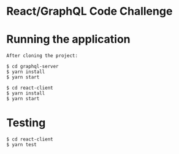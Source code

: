 # React/GraphQL Code Challenge

# Running the application
```
After cloning the project:

$ cd graphql-server
$ yarn install
$ yarn start

$ cd react-client
$ yarn install
$ yarn start
```

# Testing
```
$ cd react-client
$ yarn test
```